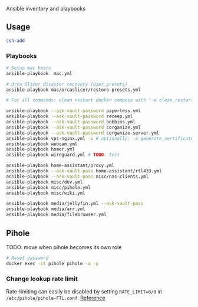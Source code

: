 Ansible inventory and playbooks

## Usage

```bash
ssh-add
```

### Playbooks

```bash
# Setup mac hosts
ansible-playbook  mac.yml

# Orca Slicer disaster recovery (User presets)
ansible-playbook mac/orcaslicer/restore-presets.yml
```

```bash
# For all commands: clean restart docker compose with "-e clean_restart=true" (defaults to false)

ansible-playbook --ask-vault-password paperless.yml
ansible-playbook --ask-vault-password receep.yml
ansible-playbook --ask-vault-password bobbins.yml
ansible-playbook --ask-vault-password corganize.yml
ansible-playbook --ask-vault-password corganize-server.yml
ansible-playbook vps-nginx.yml -v # optionally: -e generate_certificates=true
ansible-playbook webcam.yml
ansible-playbook homer.yml
ansible-playbook wireguard.yml # TODO: test

ansible-playbook home-assistant/proxy.yml
ansible-playbook --ask-vault-pass home-assistant/rtl433.yml
ansible-playbook --ask-vault-pass misc/nas-clients.yml
ansible-playbook misc/dev.yml
ansible-playbook misc/pihole.yml
ansible-playbook misc/wiki.yml

ansible-playbook media/jellyfin.yml --ask-vault-pass
ansible-playbook media/arr.yml
ansible-playbook media/filebrowser.yml
```

## Pihole

TODO: move when pihole becomes its own role

```bash
# Reset password
docker exec -it pihole pihole -a -p
```

### Change lookup rate limit

Rate-limiting can easily be disabled by setting `RATE_LIMIT=0/0` in `/etc/pihole/pihole-FTL.conf`. [Reference](https://pi-hole.net/2021/02/16/pi-hole-ftl-v5-7-and-web-v5-4-released/#page-content)
